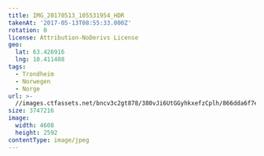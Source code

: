 ```yaml
---
title: IMG_20170513_105531954_HDR
takenAt: '2017-05-13T08:55:33.000Z'
rotation: 0
license: Attribution-NoDerivs License
geo:
  lat: 63.426916
  lng: 10.411408
tags:
  - Trondheim
  - Norwegen
  - Norge
url: >-
  //images.ctfassets.net/bncv3c2gt878/380vJi6UtGGyhkxefzCplh/866dda6f7ec47c0d546ed49b8fdc184b/img_20170513_105531954_hdr_34609909196_o
size: 3747216
image:
  width: 4608
  height: 2592
contentType: image/jpeg
---
```


